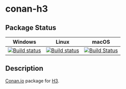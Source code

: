 # conan-h3

## Package Status

| Windows | Linux | macOS |
|:-------:|:-----:|:-----:|
|[![Build status](https://ci.appveyor.com/api/projects/status/i464xhl3aqr4l02l/branch/testing%2F3.6.4?svg=true)](https://ci.appveyor.com/project/SpaceIm/conan-h3)|[![Build status](https://github.com/SpaceIm/conan-h3/workflows/.github/workflows/conan.yml/badge.svg?branch=testing%2F3.6.4)](https://github.com/SpaceIm/conan-h3/actions?query=branch%3Atesting%2F3.6.4)|[![Build Status](https://travis-ci.com/SpaceIm/conan-h3.svg?branch=testing%2F3.6.4)](https://travis-ci.com/SpaceIm/conan-h3)|

## Description

[Conan.io](https://conan.io) package for [H3](https://github.com/uber/h3).
